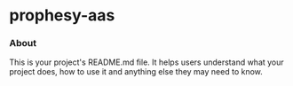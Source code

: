 prophesy-aas
============

### About

This is your project's README.md file. It helps users understand what your
project does, how to use it and anything else they may need to know.